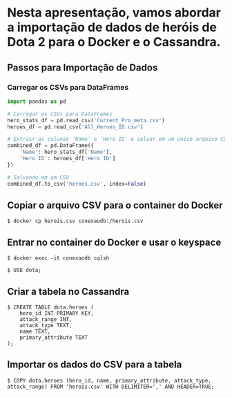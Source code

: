 # Nesta apresentação, vamos abordar a importação de dados de heróis de Dota 2 para o Docker e o Cassandra.

## Passos para Importação de Dados

### Carregar os CSVs para DataFrames

```python
import pandas as pd

# Carregar os CSVs para DataFrames
hero_stats_df = pd.read_csv('Current_Pro_meta.csv')
heroes_df = pd.read_csv('All_Heroes_ID.csv')

# Extrair as colunas 'Name' e 'Hero ID' e salvar em um único arquivo CSV
combined_df = pd.DataFrame({
    'Name': hero_stats_df['Name'],
    'Hero ID': heroes_df['Hero ID']
})

# Salvando em um CSV
combined_df.to_csv('heroes.csv', index=False)
```

## Copiar o arquivo CSV para o container do Docker
```
$ docker cp herois.csv conexaodb:/herois.csv
```

## Entrar no container do Docker e usar o keyspace
```
$ docker exec -it conexaodb cqlsh

$ USE dota;
```

## Criar a tabela no Cassandra
```
$ CREATE TABLE dota.heroes (
    hero_id INT PRIMARY KEY,
    attack_range INT,
    attack_type TEXT,
    name TEXT,
    primary_attribute TEXT
);
```

## Importar os dados do CSV para a tabela

```
$ COPY dota.heroes (hero_id, name, primary_attribute, attack_type, attack_range) FROM 'herois.csv' WITH DELIMITER=',' AND HEADER=TRUE;
```
